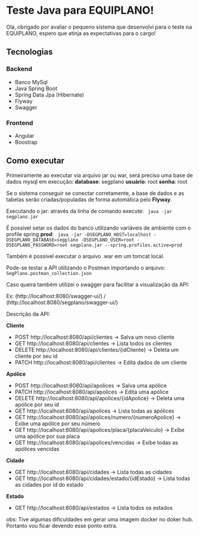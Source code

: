 # Teste Java para EQUIPLANO!

Olá, obrigado por avaliar o pequeno sistema que desenvolvi para o teste na EQUIPLANO, espero que atinja as expectativas para o cargo! 

## Tecnologias
### Backend
* Banco MySql
* Java Spring Boot
* Spring Data Jpa (Hibernate)
* Flyway
* Swagger

### Frontend
* Angular 
* Boostrap

## Como executar

Primeiramente ao executar via arquivo jar ou war, será preciso uma base de dados mysql em execução:
**database**: segplano
**usuário**: root
**senha**: root

Se o sistema conseguir se conectar corretamente, a base de dados e as tabelas serão criadas/populadas de forma automática pelo **Flyway**.

Executando o jar:
através da linha de comando execute:
` java -jar segplano.jar`

É possível setar os dados do banco utilizando variáveis de ambiente com o profile spring **prod**: 
` java -jar -DSEGPLANO_HOST=localhost -DSEGPLANO_DATABASE=segplano -DSEGPLANO_USER=root -DSEGPLANO_PASSWORD=root segplano.jar --spring.profiles.active=prod`

Também é possível executar o arquivo .war em um tomcat local.

Pode-se testar a API utilizando o Postman importando o arquivo:
`SegPlano.postman_collection.json`

Caso queira também utilizei o swagger para facilitar a visualização da API:

Ex: 
(http://localhost:8080/swagger-ui/) / (http://localhost:8080/segplano/swagger-ui/)

Descrição da API:

**Cliente**
* POST http://localhost:8080/api/clientes -> Salva um novo cliente
* GET http://localhost:8080/api/clientes -> Lista todos os clientes
* DELETE http://localhost:8080/api/clientes/{idCliente} -> Deleta um cliente por seu id
* PATCH http://localhost:8080/api/clientes -> Edita dados de um cliente

**Apólice**
* POST http://localhost:8080/api/apolices -> Salva uma apólice
* PATCH http://localhost:8080/api/apolices -> Edita uma apólice
* DELETE http://localhost:8080/api/apolices/{idApolice} -> Deleta uma apólice por seu id
* GET http://localhost:8080/api/apolices -> Lista todas as apólices
* GET http://localhost:8080/api/apolices/numero/{numeroApolice} -> Exibe uma apólice por seu número
* GET http://localhost:8080/api/apolices/placa/{placaVeiculo} -> Exibe uma apólice por sua placa
* GET http://localhost:8080/api/apolices/vencidas -> Exibe todas as apólices vencidas

**Cidade**
* GET http://localhost:8080/api/cidades -> Lista todas as cidades
* GET http://localhost:8080/api/cidades/estado/{idEstado} -> Lista todas as cidades por id do estado

**Estado**
* GET http://localhost:8080/api/estados -> Lista todos os estados


obs: Tive algumas dificuldades em gerar uma imagem docker no doker hub. Portanto vou ficar devendo esse ponto extra.
